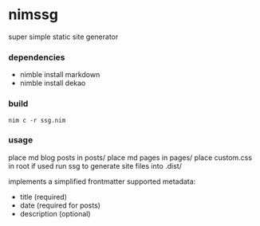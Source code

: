# nimssg
super simple static site generator

### dependencies
- nimble install markdown
- nimble install dekao

### build
```
nim c -r ssg.nim
```

### usage
place md blog posts in posts/
place md pages in pages/
place custom.css in root if used
run ssg to generate site files into .dist/

implements a simplified frontmatter
supported metadata:
- title (required)
- date (required for posts)
- description (optional)

